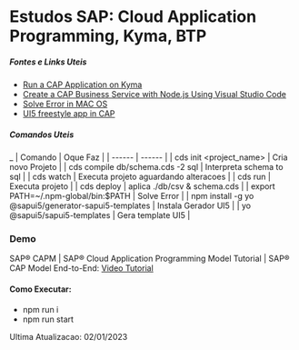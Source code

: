 
# Estudos SAP: Cloud Application Programming, Kyma, BTP

##### Fontes e Links Uteis
- [Run a CAP Application on Kyma](https://sap-samples.github.io/cloud-cap-risk-management/Kyma/)
- [Create a CAP Business Service with Node.js Using Visual Studio Code](https://developers.sap.com/tutorials/cp-apm-nodejs-create-service.html)
- [Solve Error in MAC OS](https://docs.npmjs.com/resolving-eacces-permissions-errors-when-installing-packages-globally)
- [UI5 freestyle app in CAP](https://blogs.sap.com/2020/07/08/ui5-freestyle-app-in-cap/)




##### Comandos Uteis
_
| Comando | Oque Faz |
| ------ | ------ |
| cds init <project_name> | Cria novo Projeto |
| cds compile db/schema.cds -2 sql | Interpreta schema to sql |
| cds watch | Executa projeto aguardando alteracoes |
| cds run | Executa projeto |
| cds deploy | aplica ./db/csv & schema.cds |
| export PATH=~/.npm-global/bin:$PATH | Solve Error |
| npm install -g yo @sapui5/generator-sapui5-templates | Instala Gerador UI5 |
| yo @sapui5/sapui5-templates | Gera template UI5 |


### Demo


SAP® CAPM | SAP® Cloud Application Programming Model Tutorial | SAP® CAP Model End-to-End: [Video Tutorial](https://www.youtube.com/watch?v=mA5yYLI-byc)

#### Como Executar:
- npm run i
- npm run start

Ultima Atualizacao: 02/01/2023


